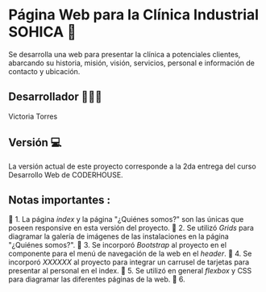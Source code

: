 # Página Web para la Clínica Industrial SOHICA 💊

Se desarrolla una web para presentar la clínica a potenciales clientes, abarcando su historia, misión, visión, servicios, personal e información de contacto y ubicación.

## Desarrollador 👩🏻‍💻
Victoria Torres

## Versión 💻
La versión actual de este proyecto corresponde a la 2da entrega del curso Desarrollo Web de CODERHOUSE.

## Notas importantes :
  📌 1. La página _index_ y la página "¿Quiénes somos?" son las únicas que poseen responsive en esta versión del proyecto.
  📌 2. Se utilizó _Grids_ para diagramar la galería de imágenes de las instalaciones en la página "¿Quiénes somos?".
  📌 3. Se incorporó _Bootstrap_ al proyecto en el componente para el menú de navegación de la web en el _header_.
  📌 4. Se incorporó _XXXXXX_ al proyecto para integrar un carrusel de tarjetas para presentar al personal en el index.
  📌 5. Se utilizó en general _flexbox_ y CSS para diagramar las diferentes páginas de la web.
  📌 6. 
